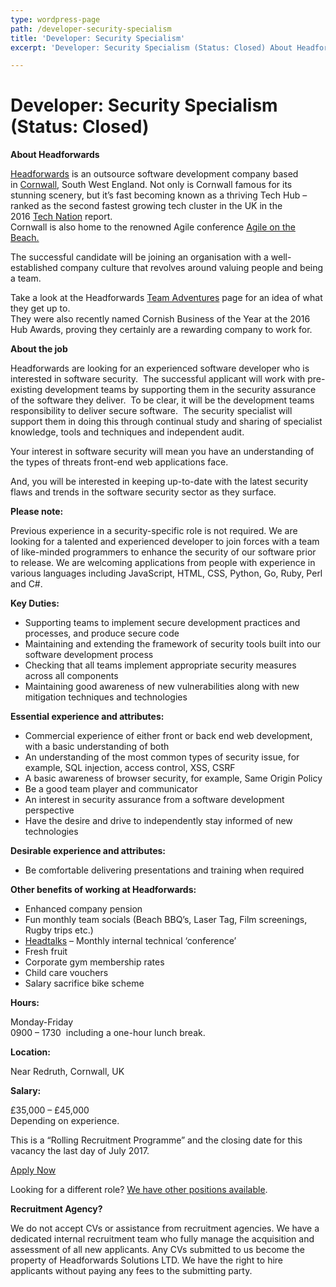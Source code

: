 ```yaml
---
type: wordpress-page
path: /developer-security-specialism
title: 'Developer: Security Specialism'
excerpt: 'Developer: Security Specialism (Status: Closed) About Headforwards Headforwards is an outsource software development company based in Cornwall, South West England. Not only is Cornwall famous for its stunning scenery, but it’s fast becoming known as a thriving Tech Hub – ranked as the second fastest growing tech cluster in the UK in the 2016 Tech Nation report. Cornwall is …'

---
```

**Developer: Security Specialism  
(Status: Closed)**
=====================================================

**About Headforwards**

[Headforwards](https://www.headforwards.com/) is an outsource software development company based in [Cornwall](https://www.lonelyplanet.com/england/southwest-england/cornwall), South West England. Not only is Cornwall famous for its stunning scenery, but it’s fast becoming known as a thriving Tech Hub – ranked as the second fastest growing tech cluster in the UK in the 2016 [Tech Nation](http://www.techcityuk.com//headforwards.com/wp-content/uploads/2016/02/Tech-Nation-2016_FINAL-ONLINE-1.pdf) report.  
Cornwall is also home to the renowned Agile conference [Agile on the Beach.](http://agileonthebeach.com/)

The successful candidate will be joining an organisation with a well-established company culture that revolves around valuing people and being a team.

Take a look at the Headforwards [Team Adventures](http://www.headforwards.com/category/team-adventures/) page for an idea of what they get up to.  
They were also recently named Cornish Business of the Year at the 2016 Hub Awards, proving they certainly are a rewarding company to work for.

**About the job**

Headforwards are looking for an experienced software developer who is interested in software security.  The successful applicant will work with pre-existing development teams by supporting them in the security assurance of the software they deliver.  To be clear, it will be the development teams responsibility to deliver secure software.  The security specialist will support them in doing this through continual study and sharing of specialist knowledge, tools and techniques and independent audit.

Your interest in software security will mean you have an understanding of the types of threats front-end web applications face.

And, you will be interested in keeping up-to-date with the latest security flaws and trends in the software security sector as they surface.

**Please note:**

Previous experience in a security-specific role is not required. We are looking for a talented and experienced developer to join forces with a team of like-minded programmers to enhance the security of our software prior to release. We are welcoming applications from people with experience in various languages including JavaScript, HTML, CSS, Python, Go, Ruby, Perl and C#.

**Key Duties:**

*   Supporting teams to implement secure development practices and processes, and produce secure code
*   Maintaining and extending the framework of security tools built into our software development process
*   Checking that all teams implement appropriate security measures across all components
*   Maintaining good awareness of new vulnerabilities along with new mitigation techniques and technologies

**Essential experience and attributes:**

*   Commercial experience of either front or back end web development, with a basic understanding of both
*   An understanding of the most common types of security issue, for example, SQL injection, access control, XSS, CSRF
*   A basic awareness of browser security, for example, Same Origin Policy
*   Be a good team player and communicator
*   An interest in security assurance from a software development perspective
*   Have the desire and drive to independently stay informed of new technologies

**Desirable experience and attributes:**

*   Be comfortable delivering presentations and training when required

**Other benefits of working at Headforwards:**

*   Enhanced company pension
*   Fun monthly team socials (Beach BBQ’s, Laser Tag, Film screenings, Rugby trips etc.)
*   [Headtalks](https://www.headforwards.com/headtalks/) – Monthly internal technical ‘conference’
*   Fresh fruit
*   Corporate gym membership rates
*   Child care vouchers
*   Salary sacrifice bike scheme

**Hours:**

Monday-Friday  
0900 – 1730  including a one-hour lunch break.

**Location:**

Near Redruth, Cornwall, UK

**Salary:**

£35,000 – £45,000  
Depending on experience.

This is a “Rolling Recruitment Programme” and the closing date for this vacancy the last day of July 2017.

[Apply Now](https://www.headforwards.com/careers/#vacancies)

Looking for a different role? [We have other positions available](https://www.headforwards.com/careers/).

**Recruitment Agency?**

We do not accept CVs or assistance from recruitment agencies. We have a dedicated internal recruitment team who fully manage the acquisition and assessment of all new applicants. Any CVs submitted to us become the property of Headforwards Solutions LTD. We have the right to hire applicants without paying any fees to the submitting party.
